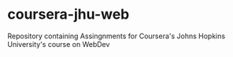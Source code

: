 # coursera-jhu-web
Repository containing Assingnments for Coursera's Johns Hopkins University's course on WebDev
